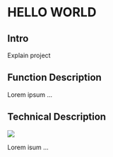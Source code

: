 # HELLO WORLD 

## Intro

Explain project

## Function Description

Lorem ipsum ...
## Technical Description

![](https://user-images.githubusercontent.com/22680912/46479049-d8a9c400-c80b-11e8-92a1-89fc10701f4a.jpg)

Lorem isum ...